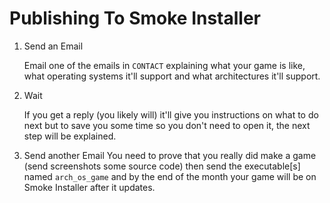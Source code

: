 # Publishing To Smoke Installer

1. Send an Email

	Email one of the emails in ``CONTACT`` explaining what your game is like, what operating systems it'll support and what architectures it'll support.

2. Wait

	If you get a reply (you likely will) it'll give you instructions on what to do next but to save you some time so you don't need to open it, the next step will be explained.

3. Send another Email
	You need to prove that you really did make a game (send screenshots some source code) then send the executable[s] named ``arch_os_game`` and by the end of the month your game will be on Smoke Installer
after it updates.

